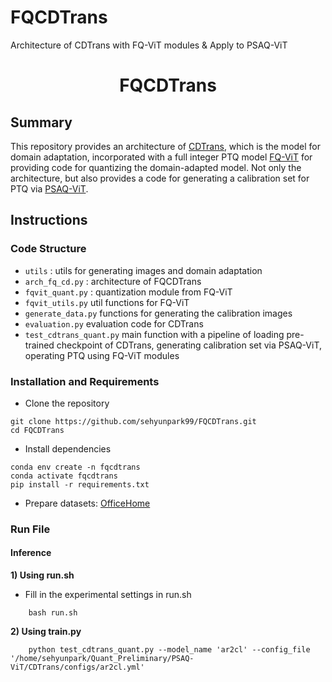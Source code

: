 # FQCDTrans
Architecture of CDTrans with FQ-ViT modules &amp; Apply to PSAQ-ViT




<h1 align="center">FQCDTrans</h1>

## Summary

This repository provides an architecture of [CDTrans](https://github.com/CDTrans/CDTrans), which is the model for domain adaptation, incorporated with a full integer PTQ model [FQ-ViT](https://github.com/megvii-research/FQ-ViT) for providing code for quantizing the domain-adapted model. Not only the architecture, but also provides a code for generating a calibration set for PTQ via [PSAQ-ViT](https://github.com/zkkli/PSAQ-ViT). 

## Instructions
### Code Structure   
* ```utils``` : utils for generating images and domain adaptation
* ```arch_fq_cd.py``` : architecture of FQCDTrans
* ```fqvit_quant.py``` : quantization module from FQ-ViT
* ```fqvit_utils.py``` util functions for FQ-ViT
* ```generate_data.py``` functions for generating the calibration images
* ```evaluation.py``` evaluation code for CDTrans
* ```test_cdtrans_quant.py``` main function with a pipeline of loading pre-trained checkpoint of CDTrans, generating calibration set via PSAQ-ViT, operating PTQ using FQ-ViT modules

### Installation and Requirements
* Clone the repository
```
git clone https://github.com/sehyunpark99/FQCDTrans.git
cd FQCDTrans
```
* Install dependencies
```
conda env create -n fqcdtrans
conda activate fqcdtrans
pip install -r requirements.txt
```
* Prepare datasets: [OfficeHome](https://www.hemanthdv.org/officeHomeDataset.html)

### Run File
#### Inference
**1) Using run.sh**   
- Fill in the experimental settings in run.sh
```
    bash run.sh
```

**2) Using train.py**
```
    python test_cdtrans_quant.py --model_name 'ar2cl' --config_file '/home/sehyunpark/Quant_Preliminary/PSAQ-ViT/CDTrans/configs/ar2cl.yml' 
```


